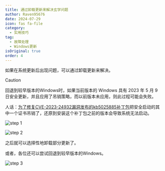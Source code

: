 ```yaml
---
title: 通过卸载更新来解决玄学问题
author: Raven95676
date: 2024-07-29
icon: fas fa-file
category:
  - 实用技巧
tag:
  - 故障处理
  - Windows更新
isOriginal: true
order: 4
---
```

如果在系统更新后出现问题，可以通过卸载更新来解决。

> [!caution]
> 回退到较早版本的Windows时，如果当前版本的 Windows 具有 2023 年 5 月 9 日安全更新，并且应用了吊销策略，而以前版本未应用，则此过程可能会失败。
>
> 人话：[为了修复CVE-2023-24932漏洞发布的kb5025885补丁包](https://support.microsoft.com/zh-cn/topic/kb5025885-%E5%A6%82%E4%BD%95%E9%92%88%E5%AF%B9%E4%B8%8E-cve-2023-24932-%E5%85%B3%E8%81%94%E7%9A%84%E5%AE%89%E5%85%A8%E5%90%AF%E5%8A%A8%E6%9B%B4%E6%94%B9%E7%AE%A1%E7%90%86-windows-%E5%BC%95%E5%AF%BC%E7%AE%A1%E7%90%86%E5%99%A8%E5%90%8A%E9%94%80-41a975df-beb2-40c1-99a3-b3ff139f832d)把安全启动的其中一个证书吊销了，还原到安装这个补丁包之前的版本会导致系统无法启动。

![step 1](https://pic.imgdb.cn/item/66b70e7dd9c307b7e98ed366.jpg)

![step 2](https://pic.imgdb.cn/item/66b70e88d9c307b7e98edb3e.jpg)

之后就可以选择性地卸载部分更新了。

或者，各位还可以尝试回退到较早版本的Windows。

![step 3](https://pic.imgdb.cn/item/66b70e8fd9c307b7e98ee33e.jpg)
